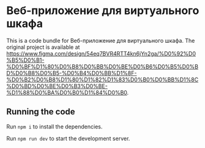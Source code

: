 
  # Веб-приложение для виртуального шкафа

  This is a code bundle for Веб-приложение для виртуального шкафа. The original project is available at https://www.figma.com/design/54eq7BVR4RTT4kn6jYn2ga/%D0%92%D0%B5%D0%B1-%D0%BF%D1%80%D0%B8%D0%BB%D0%BE%D0%B6%D0%B5%D0%BD%D0%B8%D0%B5-%D0%B4%D0%BB%D1%8F-%D0%B2%D0%B8%D1%80%D1%82%D1%83%D0%B0%D0%BB%D1%8C%D0%BD%D0%BE%D0%B3%D0%BE-%D1%88%D0%BA%D0%B0%D1%84%D0%B0.

  ## Running the code

  Run `npm i` to install the dependencies.

  Run `npm run dev` to start the development server.
  